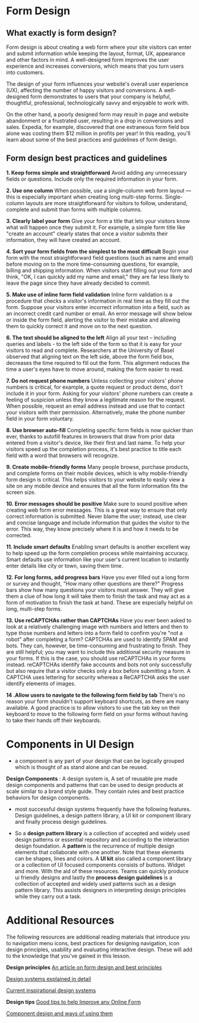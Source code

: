# Form Design

## What exactly is form design?

Form design is about creating a web form where your site visitors can enter and submit information while keeping the layout, format, UX, appearance and other factors in mind. A well-designed form improves the user experience and increases conversions, which means that you turn users into customers.

The design of your form influences your website's overall user experience (UX), affecting the number of happy visitors and conversions. A well-designed form demonstrates to users that your company is helpful, thoughtful, professional, technologically savvy and enjoyable to work with.

On the other hand, a poorly designed form may result in page and website abandonment or a frustrated user, resulting in a drop in conversions and sales. Expedia, for example, discovered that one extraneous form field box alone was costing them $12 million in profits per year! In this reading, you'll learn about some of the best practices and guidelines of form design.

## Form design best practices and guidelines

**1. Keep forms simple and straightforward**
Avoid adding any unnecessary fields or questions. Include only the required information in your form.

**2. Use one column**
When possible, use a single-column web form layout — this is especially important when creating long multi-step forms. Single-column layouts are more straightforward for visitors to follow, understand, complete and submit than forms with multiple columns.

**3. Clearly label your form**
Give your form a title that lets your visitors know what will happen once they submit it. For example, a simple form title like "create an account" clearly states that once a visitor submits their information, they will have created an account.

**4. Sort your form fields from the simplest to the most difficult**
Begin your form with the most straightforward field questions (such as name and email) before moving on to the more time-consuming questions, for example, billing and shipping information. When visitors start filling out your form and think, "OK, I can quickly add my name and email," they are far less likely to leave the page since they have already decided to commit.

**5. Make use of inline form field validation**
Inline form validation is a procedure that checks a visitor's information in real time as they fill out the form. Suppose your visitors enter incorrect information into a field, such as an incorrect credit card number or email. An error message will show below or inside the form field, alerting the visitor to their mistake and allowing them to quickly correct it and move on to the next question.

**6. The text should be aligned to the left**
Align all your text – including queries and labels - to the left side of the form so that it is easy for your visitors to read and complete. Researchers at the University of Basel observed that aligning text on the left side, above the form field box, decreases the time required to fill out the form. This alignment reduces the time a user's eyes have to move around, making the form easier to read.

**7. Do not request phone numbers**
Unless collecting your visitors' phone numbers is critical, for example, a quote request or product demo, don't include it in your form. Asking for your visitors' phone numbers can create a feeling of suspicion unless they know a legitimate reason for the request. When possible, request an email address instead and use that to contact your visitors with their permission. Alternatively, make the phone number field in your form voluntary.

**8. Use browser auto-fill**
Completing specific form fields is now quicker than ever, thanks to autofill features in browsers that draw from prior data entered from a visitor's device, like their first and last name. To help your visitors speed up the completion process, it's best practice to title each field with a word that browsers will recognize.

**9. Create mobile-friendly forms**
Many people browse, purchase products, and complete forms on their mobile devices, which is why mobile-friendly form design is critical. This helps visitors to your website to easily view a site on any mobile device and ensures that all the form information fits the screen size.

**10. Error messages should be positive**
Make sure to sound positive when creating web form error messages. This is a great way to ensure that only correct information is submitted. Never blame the user; instead, use clear and concise language and include information that guides the visitor to the error. This way, they know precisely where it is and how it needs to be corrected.

**11. Include smart defaults**
Enabling smart defaults is another excellent way to help speed up the form completion process while maintaining accuracy. Smart defaults use information like your user's current location to instantly enter details like city or town, saving them time.

**12. For long forms, add progress bars**
Have you ever filled out a long form or survey and thought, "How many other questions are there?" Progress bars show how many questions your visitors must answer. They will give them a clue of how long it will take them to finish the task and may act as a form of motivation to finish the task at hand. These are especially helpful on long, multi-step forms.

**13. Use reCAPTCHAs rather than CAPTCHAs**
Have you ever been asked to look at a relatively challenging image with numbers and letters and then to type those numbers and letters into a form field to confirm you're "not a robot" after completing a form? CAPTCHAs are used to identify SPAM and bots. They can, however, be time-consuming and frustrating to finish. They are still helpful; you may want to include this additional security measure in your forms. If this is the case, you should use reCAPTCHAs in your forms instead. reCAPTCHAs identify fake accounts and bots not only successfully but also require that a visitor checks only a box before submitting a form. A CAPTCHA uses lettering for security whereas a ReCAPTCHA asks the user identify elements of images.

**14 .Allow users to navigate to the following form field by tab**
There's no reason your form shouldn't support keyboard shortcuts, as there are many available. A good practice is to allow visitors to use the tab key on their keyboard to move to the following form field on your forms without having to take their hands off their keyboards.

# Components in UI Design

- a component is any part of your design that can be logically grouped which is thought of as stand alone and can be reused.

**Design Components** : A design system is, A set of reusable pre made design components and patterns that can be used to design products at scale similar to a brand style guide. They contain rules and best practice behaviors for design components.

- most successful design systems frequently have the following features. Design guidelines, a design pattern library, a UI kit or component library and finally process design guidelines.

- So a **design pattern library** is a collection of accepted and widely used design patterns or essential repository and according to the interaction design foundation. A **pattern** is the recurrence of multiple design elements that collaborate with one another. Note that these elements can be shapes, lines and colors. A **UI kit** also called a component library or a collection of UI focused components consists of buttons. Widget and more. With the aid of these resources. Teams can quickly produce ui friendly designs and lastly the **process design guidelines** is a collection of accepted and widely used patterns such as a design pattern library. This assists designers in interpreting design principles while they carry out a task.

# Additional Resources

The following resources are additional reading materials that introduce you to navigation menu icons, best practices for designing navigation, icon design principles, usability and evaluating interactive design. These will add to the knowledge that you’ve gained in this lesson.

**Design principles**
[An article on form design and best principles](https://xd.adobe.com/ideas/principles/web-design/best-practices-form-design/)

[Design systems explained in detail](https://www.nngroup.com/articles/design-systems-101/)

[Current inspirational design systems](https://uxplanet.org/10-most-popular-design-systems-to-learn-from-in-2022-for-ux-designers-18a24843a860)

**Design tips**
[Good tips to help Improve any Online Form](https://uxplanet.org/the-18-must-do-principles-in-the-form-design-fe89d0127c92)

[Component design and ways of using them](https://wereheavyweight.medium.com/how-were-using-component-based-design-5f9e3176babb)
